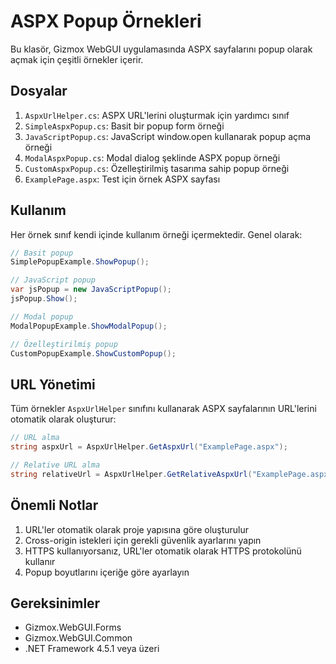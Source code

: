 # ASPX Popup Örnekleri

Bu klasör, Gizmox WebGUI uygulamasında ASPX sayfalarını popup olarak açmak için çeşitli örnekler içerir.

## Dosyalar

1. `AspxUrlHelper.cs`: ASPX URL'lerini oluşturmak için yardımcı sınıf
2. `SimpleAspxPopup.cs`: Basit bir popup form örneği
3. `JavaScriptPopup.cs`: JavaScript window.open kullanarak popup açma örneği
4. `ModalAspxPopup.cs`: Modal dialog şeklinde ASPX popup örneği
5. `CustomAspxPopup.cs`: Özelleştirilmiş tasarıma sahip popup örneği
6. `ExamplePage.aspx`: Test için örnek ASPX sayfası

## Kullanım

Her örnek sınıf kendi içinde kullanım örneği içermektedir. Genel olarak:

```csharp
// Basit popup
SimplePopupExample.ShowPopup();

// JavaScript popup
var jsPopup = new JavaScriptPopup();
jsPopup.Show();

// Modal popup
ModalPopupExample.ShowModalPopup();

// Özelleştirilmiş popup
CustomPopupExample.ShowCustomPopup();
```

## URL Yönetimi

Tüm örnekler `AspxUrlHelper` sınıfını kullanarak ASPX sayfalarının URL'lerini otomatik olarak oluşturur:

```csharp
// URL alma
string aspxUrl = AspxUrlHelper.GetAspxUrl("ExamplePage.aspx");

// Relative URL alma
string relativeUrl = AspxUrlHelper.GetRelativeAspxUrl("ExamplePage.aspx");
```

## Önemli Notlar

1. URL'ler otomatik olarak proje yapısına göre oluşturulur
2. Cross-origin istekleri için gerekli güvenlik ayarlarını yapın
3. HTTPS kullanıyorsanız, URL'ler otomatik olarak HTTPS protokolünü kullanır
4. Popup boyutlarını içeriğe göre ayarlayın

## Gereksinimler

- Gizmox.WebGUI.Forms
- Gizmox.WebGUI.Common
- .NET Framework 4.5.1 veya üzeri